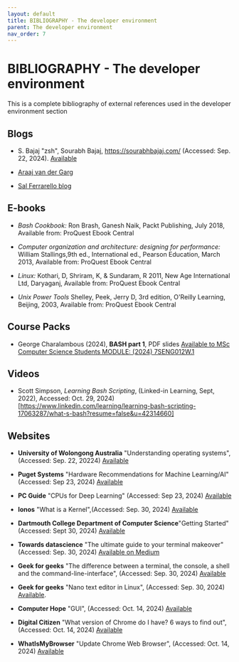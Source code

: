 ```yaml
---
layout: default
title: BIBLIOGRAPHY - The developer environment 
parent: The developer environment
nav_order: 7
---
```


# BIBLIOGRAPHY - The developer environment 

This is a complete bibliography of external references used in the developer environment section

## Blogs 

- S. Bajaj "zsh", Sourabh Bajaj, https://sourabhbajaj.com/ (Accessed: Sep. 22, 2024). [Available](https://sourabhbajaj.com/mac-setup/iTerm/zsh.html)

- [Araaj van der Garg](https://arjanvandergaag.nl/blog/customize-zsh-prompt-with-vcs-info.html)

- [Sal Ferrarello blog](https://salferrarello.com/zsh-git-status-prompt/)


## E-books

- _Bash Cookbook:_ Ron Brash, Ganesh Naik, Packt Publishing, July 2018, Available from: ProQuest Ebook Central

- _Computer organization and architecture: designing for performance:_  William Stallings,9th ed., International ed., Pearson Education, March 2013, Available from: ProQuest Ebook Central

- _Linux:_ Kothari, D, Shriram, K, & Sundaram, R 2011, New Age International Ltd, Daryaganj, Available from: ProQuest Ebook Central

- _Unix Power Tools_ Shelley, Peek, Jerry D, 3rd edition, O'Reilly Learning, Beijing, 2003, Available from: ProQuest Ebook Central


## Course Packs

- George Charalambous (2024), __BASH part 1__, PDF slides [Available to MSc Computer Science Students MODULE: (2024) 7SENG012W.1](https://learning.westminster.ac.uk/ultra/courses/_98804_1/outline/file/_5330159_1)


## Videos

- Scott Simpson, _Learning Bash Scripting_, (Linked-in Learning, Sept, 2022), Accessed: Oct. 29, 2024)[https://www.linkedin.com/learning/learning-bash-scripting-17063287/what-s-bash?resume=false&u=42314660]


## Websites

-  __University of Wolongong Australia__ "Understanding operating systems", (Accessed: Sep. 22, 20224) [Available](https://www.uow.edu.au/student/support-services/academic-skills/online-resources/technology-and-software/operating-systems/)

- __Puget Systems__ "Hardware Recommendations for Machine Learning/AI" (Accessed: Sep 23, 2024) [Available](https://www.pugetsystems.com/solutions/ai-and-hpc-workstations/machine-learning-ai/hardware-recommendations/)

- __PC Guide__ "CPUs for Deep Learning" (Accessed: Sep 23, 2024) [Available](https://www.pcguide.com/cpu/best-cpus-for-deep-learning/)

- __Ionos__  "What is a Kernel",(Accessed: Sep. 30, 2024) [Available](https://www.ionos.com/digitalguide/server/know-how/what-is-a-kernel/)

- __Dartmouth College Department of Computer Science__"Getting Started"  (Accessed: Sept 30, 2024) [Available](https://www.cs.dartmouth.edu/~campbell/cs50/started.html)

- __Towards datascience__ "The ultimate guide to your terminal makeover"(Accessed: Sep. 30, 2024) [Available on Medium](https://towardsdatascience.com/the-ultimate-guide-to-your-terminal-makeover-e11f9b87ac99)

- __Geek for geeks__ "The difference between a terminal, the console, a shell and the command-line-interface", (Accessed: Sep. 30, 2024) [Available](https://www.geeksforgeeks.org/difference-between-terminal-console-shell-and-command-line/)

- __Geek for geeks__ "Nano text editor in Linux", (Accessed: Sep. 30, 2024) [Available](https://www.geeksforgeeks.org/nano-text-editor-in-linux/).

- __Computer Hope__ "GUI", (Accessed: Oct. 14, 2024) [Available](https://www.computerhope.com/jargon/g/gui.htm)

-  __Digital Citizen__ "What version of Chrome do I have? 6 ways to find out", (Accessed: Oct. 14, 2024) [Available](https://www.digitalcitizen.life/version-google-chrome/)

- __WhatIsMyBrowser__ "Update Chrome Web Browser", (Accessed: Oct. 14, 2024) [Available](https://www.whatismybrowser.com/guides/how-to-update-your-browser/chrome)


<!-- FIX 
- [What are source or dot files](https://en.wikipedia.org/wiki/Dot_(command)#Source)

- [curl Documentation](https://curl.se/docs/manpage.html)

- [curl and APIs](https://developer.ibm.com/articles/what-is-curl-command/)

- [What is c-url and when to use it](https://blog.pair.com/2018/01/26/curl-description-basic-use-cases/)


- [4 - Official docs ](https://zsh.sourceforge.io/Doc/Release/User-Contributions.html#Version-Control-Information)

- [5 - The Modern Coder](https://www.themoderncoder.com/add-git-branch-information-to-your-zsh-prompt/) -->


